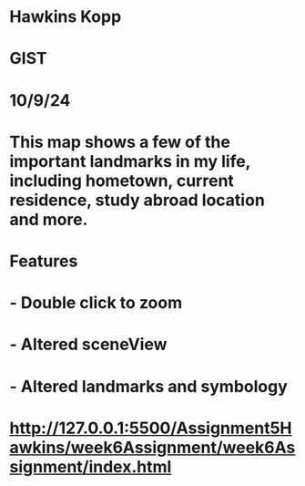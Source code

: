 # Hawkins Kopp
# GIST 
# 10/9/24

# This map shows a few of the important landmarks in my life, including hometown, current residence, study abroad location and more.
# Features
# - Double click to zoom
# - Altered sceneView
# - Altered landmarks and symbology

# http://127.0.0.1:5500/Assignment5Hawkins/week6Assignment/week6Assignment/index.html
